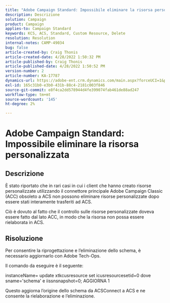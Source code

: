 ```yaml
---
title: "Adobe Campaign Standard: Impossibile eliminare la risorsa personalizzata"
description: Descrizione
solution: Campaign
product: Campaign
applies-to: Campaign Standard
keywords: KCS, ACS, Standard, Custom Resource, Delete
resolution: Resolution
internal-notes: CAMP-49034
bug: false
article-created-by: Craig Thonis
article-created-date: 4/28/2022 1:50:32 PM
article-published-by: Craig Thonis
article-published-date: 4/28/2022 1:50:52 PM
version-number: 2
article-number: KA-17787
dynamics-url: https://adobe-ent.crm.dynamics.com/main.aspx?forceUCI=1&pagetype=entityrecord&etn=knowledgearticle&id=2fd7af29-fac6-ec11-a7b6-0022480a10ee
exl-id: 165c31b0-e3b0-431b-88c4-2181c003f846
source-git-commit: e8f4ca2dd578944d4fe399074fab461de88ad247
workflow-type: tm+mt
source-wordcount: '145'
ht-degree: 2%

---
```


# Adobe Campaign Standard: Impossibile eliminare la risorsa personalizzata

## Descrizione


È stato riportato che in rari casi in cui i client che hanno creato risorse personalizzate utilizzando il connettore principale Adobe Campaign Classic (ACC) obsoleto a ACS non possono eliminare risorse personalizzate dopo essere stati interamente trasferiti ad ACS.

Ciò è dovuto al fatto che il controllo sulle risorse personalizzate doveva essere fatto dal lato ACC, in modo che la risorsa non possa essere rielaborata in ACS.


## Risoluzione


Per consentire la riprogettazione e l’eliminazione dello schema, è necessario aggiornarlo con Adobe Tech-Ops.

Il comando da eseguire è il seguente:

instanceName= update xtkcusresource set icusresourcesetid=0 dove sname=&#39;schema&#39; e iissnsnapshot=0; AGGIORNA 1

Questo aggiorna l’origine dello schema da ACSConnect a ACS e ne consente la rielaborazione e l’eliminazione.
